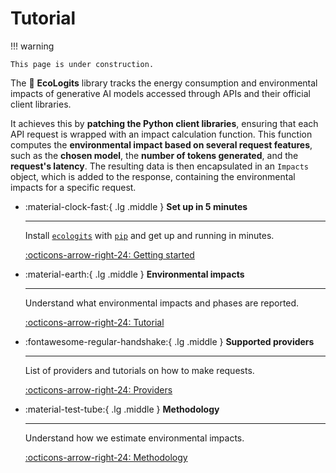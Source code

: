 # Tutorial

!!! warning

    This page is under construction.

The :seedling: **EcoLogits** library tracks the energy consumption and environmental impacts of generative AI models accessed through APIs and their official client libraries. 

It achieves this by **patching the Python client libraries**, ensuring that each API request is wrapped with an impact calculation function. This function computes the **environmental impact based on several request features**, such as the **chosen model**, the **number of tokens generated**, and the **request's latency**. The resulting data is then encapsulated in an `Impacts` object, which is added to the response, containing the environmental impacts for a specific request.


<div class="grid cards" markdown>

-   :material-clock-fast:{ .lg .middle } __Set up in 5 minutes__

    ---

    Install [`ecologits`](#) with [`pip`](#) and get up
    and running in minutes.

    [:octicons-arrow-right-24: Getting started](../index.md)

-   :material-earth:{ .lg .middle } __Environmental impacts__

    ---

    Understand what environmental impacts and phases are reported.  

    [:octicons-arrow-right-24: Tutorial](impacts.md)

-   :fontawesome-regular-handshake:{ .lg .middle } __Supported providers__

    ---

    List of providers and tutorials on how to make requests.

    [:octicons-arrow-right-24: Providers](providers.md)

-   :material-test-tube:{ .lg .middle } __Methodology__

    ---
    
    Understand how we estimate environmental impacts.
    
    [:octicons-arrow-right-24: Methodology](../methodology/index.md)

</div>
